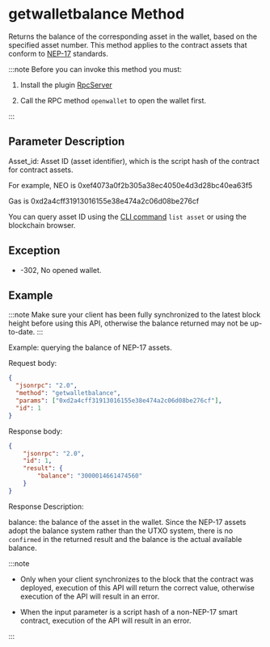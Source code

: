 # getwalletbalance Method

Returns the balance of the corresponding asset in the wallet, based on the specified asset number. This method applies to the contract assets that conform to [NEP-17](https://github.com/neo-project/proposals/blob/1937ff56a09ac7e8380637e61129e9359e01a1b6/nep-17.mediawiki) standards.

:::note
Before you can invoke this method you must:

1. Install the plugin [RpcServer](https://github.com/neo-project/neo-modules/releases) 

2. Call the RPC method `openwallet` to open the wallet first.

:::

## Parameter Description

Asset_id: Asset ID (asset identifier), which is the script hash of the contract for contract assets.

For example, NEO is 0xef4073a0f2b305a38ec4050e4d3d28bc40ea63f5

Gas is 0xd2a4cff31913016155e38e474a2c06d08be276cf

You can query asset ID using the [CLI command](../../node/cli/cli.md) `list asset` or using the blockchain browser.

## Exception

- -302, No opened wallet.

## Example

:::note
Make sure your client has been fully synchronized to the latest block height before using this API, otherwise the balance returned may not be up-to-date.
:::

Example: querying the balance of NEP-17 assets.

Request body:

```json
{
  "jsonrpc": "2.0",
  "method": "getwalletbalance",
  "params": ["0xd2a4cff31913016155e38e474a2c06d08be276cf"],
  "id": 1
}
```

Response body:

```json
{
    "jsonrpc": "2.0",
    "id": 1,
    "result": {
        "balance": "3000014661474560"
    }
}
```

Response Description:

balance: the balance of the asset in the wallet. Since the NEP-17 assets adopt the balance system rather than the UTXO system, there is no `confirmed` in the returned result and the balance is the actual available balance.

:::note

- Only when your client synchronizes to the block that the contract was deployed, execution of this API will return the correct value, otherwise execution of the API will result in an error.

- When the input parameter is a script hash of a non-NEP-17 smart contract, execution of the API will result in an error.

:::
